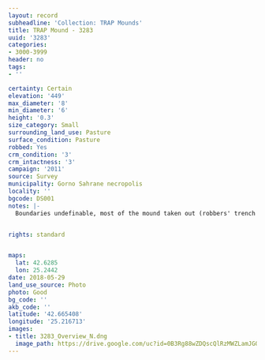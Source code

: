 ```yaml
---
layout: record
subheadline: 'Collection: TRAP Mounds'
title: TRAP Mound - 3283
uuid: '3283'
categories:
- 3000-3999
header: no
tags:
- ''

certainty: Certain
elevation: '449'
max_diameter: '8'
min_diameter: '6'
height: '0.3'
size_category: Small
surrounding_land_use: Pasture
surface_condition: Pasture
robbed: Yes
crm_condition: '3'
crm_intactness: '3'
campaign: '2011'
source: Survey
municipality: Gorno Sahrane necropolis
locality: ''
bgcode: DS001
notes: |-
  Boundaries undefinable, most of the mound taken out (robbers' trench in the middle).


rights: standard


maps:
  lat: 42.6285
  lon: 25.2442
date: 2018-05-29
land_use_source: Photo
photo: Good
bg_code: ''
akb_code: ''
latitude: '42.665408'
longitude: '25.216713'
images:
- title: 3283_Overview_N.dng
  image_path: https://drive.google.com/uc?id=0B3Rg88wZDQscQlRzMWZLamJGOU0
---
```

